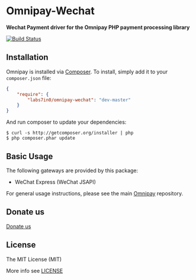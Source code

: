 Omnipay-Wechat
===

**Wechat Payment driver for the Omnipay PHP payment processing library**

[![Build Status](https://travis-ci.org/labs7in0/omnipay-wechat.svg)](https://travis-ci.org/labs7in0/omnipay-wechat)

## Installation

Omnipay is installed via [Composer](http://getcomposer.org/). To install, simply add it
to your `composer.json` file:

```json
{
    "require": {
        "labs7in0/omnipay-wechat": "dev-master"
    }
}
```

And run composer to update your dependencies:

    $ curl -s http://getcomposer.org/installer | php
    $ php composer.phar update

## Basic Usage

The following gateways are provided by this package:

* WeChat Express (WeChat JSAPI)

For general usage instructions, please see the main [Omnipay](https://github.com/thephpleague/omnipay)
repository.

## Donate us

[Donate us](https://7in0.me/#donate)

## License
 The MIT License (MIT)

 More info see [LICENSE](LICENSE)
